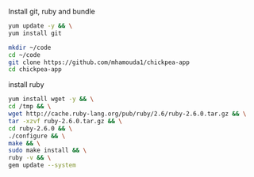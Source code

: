 Install git, ruby and bundle
```bash
yum update -y && \
yum install git

mkdir ~/code
cd ~/code
git clone https://github.com/mhamouda1/chickpea-app
cd chickpea-app
```

install ruby
```bash
yum install wget -y && \
cd /tmp && \
wget http://cache.ruby-lang.org/pub/ruby/2.6/ruby-2.6.0.tar.gz && \
tar -xzvf ruby-2.6.0.tar.gz && \
cd ruby-2.6.0 && \
./configure && \
make && \
sudo make install && \
ruby -v && \
gem update --system
```

